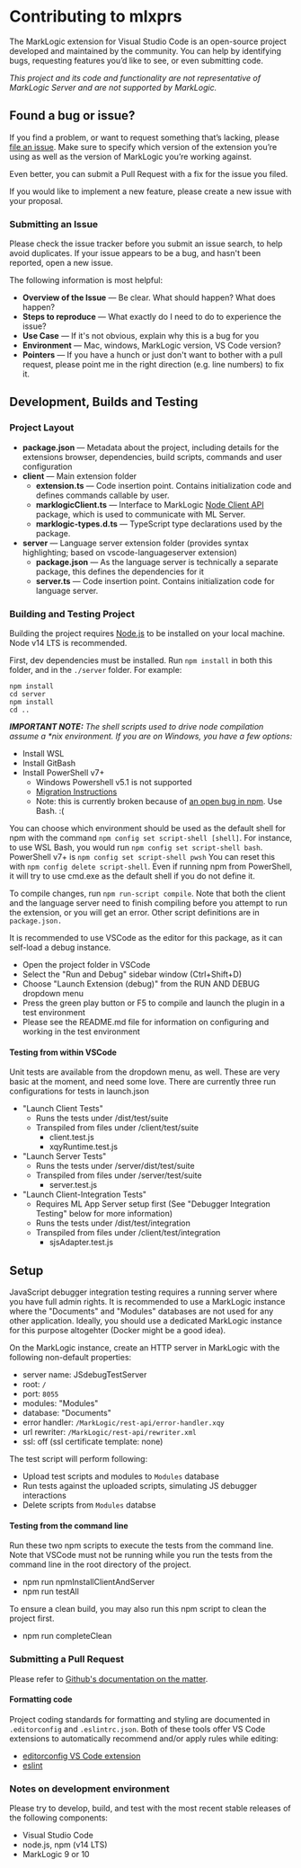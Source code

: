 # Contributing to mlxprs

The MarkLogic extension for Visual Studio Code is an open-source project developed and maintained by the community. You can help by identifying bugs, requesting features you’d like to see, or even submitting code.

_This project and its code and functionality are not representative of MarkLogic Server and are not supported by MarkLogic._

## Found a bug or issue?

If you find a problem, or want to request something that’s lacking, please [file an issue](https://github.com/marklogic-community/mlxprs/issues/new). Make sure to specify which version of the extension you’re using as well as the version of MarkLogic you’re working against.

Even better, you can submit a Pull Request with a fix for the issue you filed.

If you would like to implement a new feature, please create a new issue with your proposal.

### Submitting an Issue

Please check the issue tracker before you submit an issue search, to help avoid duplicates. If your issue appears to be a bug, and hasn't been reported, open a new issue. 

The following information is most helpful:

* **Overview of the Issue** — Be clear. What should happen? What does happen?
* **Steps to reproduce** — What exactly do I need to do to experience the issue?
* **Use Case** — If it's not obvious, explain why this is a bug for you
* **Environment** — Mac, windows, MarkLogic version, VS Code version?
* **Pointers** — If you have a hunch or just don't want to bother with a pull request,
please point me in the right direction (e.g. line numbers) to fix it.

## Development, Builds and Testing

### Project Layout

* **package.json** — Metadata about the project, including details for the extensions browser, dependencies, build scripts, commands and user configuration
* **client** — Main extension folder
    * **extension.ts** — Code insertion point.  Contains initialization code and defines commands callable by user.
    * **marklogicClient.ts** — Interface to MarkLogic [Node Client API](https://github.com/marklogic/node-client-api) package, which is used to communicate with ML Server.
    * **marklogic-types.d.ts** — TypeScript type declarations used by the package.
* **server** — Language server extension folder (provides syntax highlighting; based on vscode-languageserver extension)
    * **package.json** — As the language server is technically a separate package, this defines the dependencies for it
    * **server.ts** — Code insertion point.  Contains initialization code for language server.

### Building and Testing Project

Building the project requires [Node.js](https://nodejs.org/) to be installed on your local machine.  Node v14 LTS is recommended.

First, dev dependencies must be installed.  Run `npm install` in both this folder, and in the `./server` folder.  For example:

```
npm install
cd server
npm install
cd ..
```

***IMPORTANT NOTE:***
*The shell scripts used to drive node compilation assume a \*nix environment.  If you are on Windows, you have a few options:*
* Install WSL
* Install GitBash
* Install PowerShell v7+
    * Windows Powershell v5.1 is not supported
    * [Migration Instructions](https://learn.microsoft.com/en-us/powershell/scripting/whats-new/migrating-from-windows-powershell-51-to-powershell-7?view=powershell-7.2)
    * Note: this is currently broken because of [an open bug in npm](https://github.com/npm/cli/issues/5332).  Use Bash.  :(
        
You can choose which environment should be used as the default shell for npm with the command `npm config set script-shell [shell]`.  For instance, to use WSL Bash, you would run `npm config set script-shell bash`.  PowerShell v7+ is `npm config set script-shell pwsh`  You can reset this with `npm config delete script-shell`.  Even if running npm from PowerShell, it will try to use cmd.exe as the default shell if you do not define it.

To compile changes, run `npm run-script compile`.  Note that both the client and the language server need to finish compiling before you attempt to run the extension, or you will get an error.  Other script definitions are in `package.json.`

It is recommended to use VSCode as the editor for this package, as it can self-load a debug instance.

* Open the project folder in VSCode
* Select the "Run and Debug" sidebar window (Ctrl+Shift+D)
* Choose "Launch Extension (debug)" from the RUN AND DEBUG dropdown menu
* Press the green play button or F5 to compile and launch the plugin in a test environment
* Please see the README.md file for information on configuring and working in the test environment

#### Testing from within VSCode
Unit tests are available from the dropdown menu, as well.  These are very basic at the moment, and need some love.
There are currently three run configurations for tests in launch.json

* "Launch Client Tests"
    * Runs the tests under /dist/test/suite
    * Transpiled from files under /client/test/suite
        * client.test.js 
        * xqyRuntime.test.js 
* "Launch Server Tests"
    * Runs the tests under /server/dist/test/suite
    * Transpiled from files under /server/test/suite
        * server.test.js
* "Launch Client-Integration Tests"
    * Requires ML App Server setup first (See "Debugger Integration Testing" below for more information)
    * Runs the tests under /dist/test/integration
    * Transpiled from files under /client/test/integration
        * sjsAdapter.test.js 


## Setup

JavaScript debugger integration testing requires a running server where you have full admin rights.
It is recommended to use a MarkLogic instance where the "Documents" and "Modules" databases are not used for any other application.
Ideally, you should use a dedicated MarkLogic instance for this purpose altogehter (Docker might be a good idea).

On the MarkLogic instance, create an HTTP server in MarkLogic with the following non-default properties:

- server name: JSdebugTestServer
- root: `/`
- port: `8055`
- modules: "Modules"
- database: "Documents"
- error handler: `/MarkLogic/rest-api/error-handler.xqy`
- url rewriter: `/MarkLogic/rest-api/rewriter.xml`
- ssl: off (ssl certificate template: none)


The test script will perform following:

- Upload test scripts and modules to `Modules` database
- Run tests against the uploaded scripts, simulating JS debugger interactions
- Delete scripts from `Modules` databse


#### Testing from the command line

Run these two npm scripts to execute the tests from the command line. Note that VSCode must not be running while you run the tests from the command line in the root directory of the project.

- npm run npmInstallClientAndServer
- npm run testAll

To ensure a clean build, you may also run this npm script to clean the project first.

- npm run completeClean

### Submitting a Pull Request

Please refer to [Github's documentation on the matter](https://help.github.com/articles/creating-a-pull-request/).

#### Formatting code

Project coding standards for formatting and styling are documented in `.editorconfig` and `.eslintrc.json`. Both of these tools offer VS Code extensions to automatically recommend and/or apply rules while editing:

- [editorconfig VS Code extension](https://marketplace.visualstudio.com/items?itemName=EditorConfig.EditorConfig) 
- [eslint](https://marketplace.visualstudio.com/items?itemName=dbaeumer.vscode-eslint)

### Notes on development environment

Please try to develop, build, and test with the most recent stable releases of the following components:

- Visual Studio Code
- node.js, npm (v14 LTS)
- MarkLogic 9 or 10
